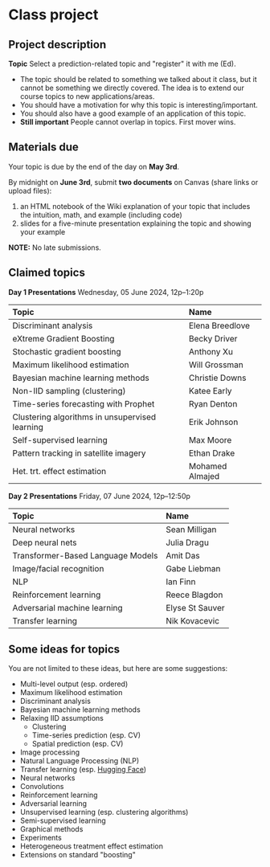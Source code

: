 # Class project

## Project description

<!-- **Group** Create a two-person group. (You can work alone if you want, but the expectations will be the same as for a two-person group.) -->

**Topic** Select a prediction-related topic and "register" it with me (Ed).

- The topic should be related to something we talked about it class, but it cannot be something we directly covered. The idea is to extend our course topics to new applications/areas.
- You should have a motivation for why this topic is interesting/important.
- You should also have a good example of an application of this topic.
- **Still important** People cannot overlap in topics. First mover wins.

## Materials due

Your topic is due by the end of the day on **May 3rd**.

By midnight on **June 3rd**, submit **two documents** on Canvas (share links or upload files):

1. an HTML notebook of the Wiki explanation of your topic that includes the intuition, math, and example (including code)
1. slides for a five-minute presentation explaining the topic and showing your example 

**NOTE:** No late submissions.

## Claimed topics

**Day 1 Presentations** Wednesday, 05 June 2024, 12p–1:20p

| Topic | Name |
|:---------|:---------|
| Discriminant analysis | Elena Breedlove |
| eXtreme Gradient Boosting | Becky Driver |
| Stochastic gradient boosting | Anthony Xu |
| Maximum likelihood estimation | Will Grossman |
| Bayesian machine learning methods | Christie Downs |
| Non-IID sampling (clustering) | Katee Early |
| Time-series forecasting with Prophet | Ryan Denton |
| Clustering algorithms in unsupervised learning | Erik Johnson |
| Self-supervised learning | Max Moore |
| Pattern tracking in satellite imagery | Ethan Drake |
| Het. trt. effect estimation | Mohamed Almajed |

**Day 2 Presentations** Friday, 07 June 2024, 12p–12:50p

| Topic | Name |
|:---------|:---------|
| Neural networks | Sean Milligan |
| Deep neural nets | Julia Dragu |
| Transformer-Based Language Models | Amit Das |
| Image/facial recognition | Gabe Liebman |
| NLP | Ian Finn |
| Reinforcement learning | Reece Blagdon |
| Adversarial machine learning | Elyse St Sauver |
| Transfer learning | Nik Kovacevic |

## Some ideas for topics

You are not limited to these ideas, but here are some suggestions:

- Multi-level output (esp. ordered)
- Maximum likelihood estimation
- Discriminant analysis
- Bayesian machine learning methods
- Relaxing IID assumptions
	- Clustering
	- Time-series prediction (esp. CV)
	- Spatial prediction (esp. CV)
- Image processing
- Natural Language Processing (NLP)
- Transfer learning (esp. [Hugging Face](https://huggingface.co/))
- Neural networks
- Convolutions
- Reinforcement learning
- Adversarial learning
- Unsupervised learning (esp. clustering algorithms)
- Semi-supervised learning
- Graphical methods
- Experiments
- Heterogeneous treatment effect estimation
- Extensions on standard "boosting"